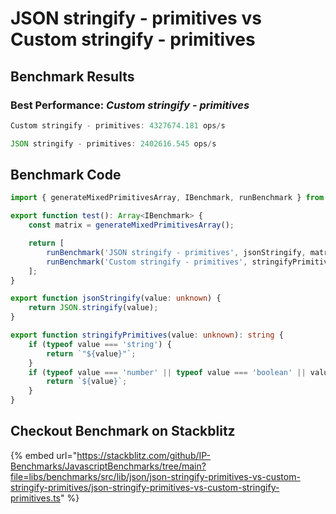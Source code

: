 
# JSON stringify - primitives vs Custom stringify - primitives
## Benchmark Results
### Best Performance: *Custom stringify - primitives*
```typescript
Custom stringify - primitives: 4327674.181 ops/s
```

```typescript
JSON stringify - primitives: 2402616.545 ops/s
```

## Benchmark Code
```typescript
import { generateMixedPrimitivesArray, IBenchmark, runBenchmark } from '@javascript-benchmarks/shared';

export function test(): Array<IBenchmark> {
    const matrix = generateMixedPrimitivesArray();

    return [
        runBenchmark('JSON stringify - primitives', jsonStringify, matrix),
        runBenchmark('Custom stringify - primitives', stringifyPrimitives, matrix),
    ];
}

export function jsonStringify(value: unknown) {
    return JSON.stringify(value);
}

export function stringifyPrimitives(value: unknown): string {
    if (typeof value === 'string') {
        return `"${value}"`;
    }
    if (typeof value === 'number' || typeof value === 'boolean' || value === null) {
        return `${value}`;
    }
}

```

## Checkout Benchmark on Stackblitz
{% embed url="https://stackblitz.com/github/IP-Benchmarks/JavascriptBenchmarks/tree/main?file=libs/benchmarks/src/lib/json/json-stringify-primitives-vs-custom-stringify-primitives/json-stringify-primitives-vs-custom-stringify-primitives.ts" %} 
